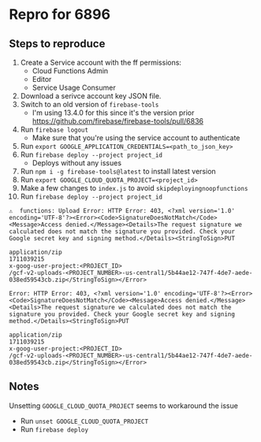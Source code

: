 # Repro for 6896

## Steps to reproduce

1. Create a Service account with the ff permissions:
   - Cloud Functions Admin
   - Editor
   - Service Usage Consumer
1. Download a serivce account key JSON file.
1. Switch to an old version of `firebase-tools`
   - I'm using 13.4.0 for this since it's the version prior https://github.com/firebase/firebase-tools/pull/6836
1. Run `firebase logout`
   - Make sure that you're using the service account to authenticate
1. Run `export GOOGLE_APPLICATION_CREDENTIALS=<path_to_json_key>`
1. Run `firebase deploy --project project_id`
   - Deploys without any issues
1. Run `npm i -g firebase-tools@latest` to install latest version
1. Run `export GOOGLE_CLOUD_QUOTA_PROJECT=<project_id>`
1. Make a few changes to `index.js` to avoid `skipdeployingnoopfunctions`
1. Run `firebase deploy --project project_id`

```shell
⚠  functions: Upload Error: HTTP Error: 403, <?xml version='1.0' encoding='UTF-8'?><Error><Code>SignatureDoesNotMatch</Code><Message>Access denied.</Message><Details>The request signature we calculated does not match the signature you provided. Check your Google secret key and signing method.</Details><StringToSign>PUT

application/zip
1711039215
x-goog-user-project:<PROJECT_ID>
/gcf-v2-uploads-<PROJECT_NUMBER>-us-central1/5b44ae12-747f-4de7-aede-038ed59543cb.zip</StringToSign></Error>

Error: HTTP Error: 403, <?xml version='1.0' encoding='UTF-8'?><Error><Code>SignatureDoesNotMatch</Code><Message>Access denied.</Message><Details>The request signature we calculated does not match the signature you provided. Check your Google secret key and signing method.</Details><StringToSign>PUT

application/zip
1711039215
x-goog-user-project:<PROJECT_ID>
/gcf-v2-uploads-<PROJECT_NUMBER>-us-central1/5b44ae12-747f-4de7-aede-038ed59543cb.zip</StringToSign></Error>
```

## Notes

Unsetting `GOOGLE_CLOUD_QUOTA_PROJECT` seems to workaround the issue

- Run `unset GOOGLE_CLOUD_QUOTA_PROJECT`
- Run `firebase deploy`
